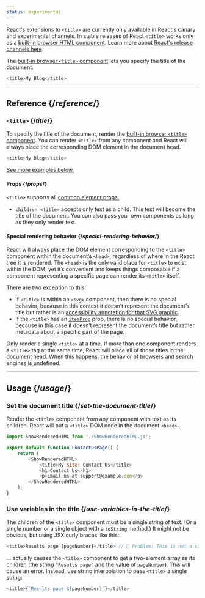 ```yaml
---
status: experimental
---
```


<Canary>

React's extensions to `<title>` are currently only available in React's canary and experimental channels. In stable releases of React `<title>` works only as a [built-in browser HTML component](https://react.dev/reference/react-dom/components#all-html-components). Learn more about [React's release channels here](https://react.dev/community/versioning-policy#all-release-channels).

</Canary>

<Intro>

The [built-in browser `<title>` component](https://developer.mozilla.org/en-US/docs/Web/HTML/Element/title) lets you specify the title of the document.

```js
<title>My Blog</title>
```

</Intro>

<InlineToc />

---

## Reference {/_reference_/}

### `<title>` {/_title_/}

To specify the title of the document, render the [built-in browser `<title>` component](https://developer.mozilla.org/en-US/docs/Web/HTML/Element/title). You can render `<title>` from any component and React will always place the corresponding DOM element in the document head.

```js
<title>My Blog</title>
```

[See more examples below.](#usage)

#### Props {/_props_/}

`<title>` supports all [common element props.](./common.md#props)

-   `children`: `<title>` accepts only text as a child. This text will become the title of the document. You can also pass your own components as long as they only render text.

#### Special rendering behavior {/_special-rendering-behavior_/}

React will always place the DOM element corresponding to the `<title>` component within the document’s `<head>`, regardless of where in the React tree it is rendered. The `<head>` is the only valid place for `<title>` to exist within the DOM, yet it’s convenient and keeps things composable if a component representing a specific page can render its `<title>` itself.

There are two exception to this:

-   If `<title>` is within an `<svg>` component, then there is no special behavior, because in this context it doesn’t represent the document’s title but rather is an [accessibility annotation for that SVG graphic](https://developer.mozilla.org/en-US/docs/Web/SVG/Element/title).
-   If the `<title>` has an [`itemProp`](https://developer.mozilla.org/en-US/docs/Web/HTML/Global_attributes/itemprop) prop, there is no special behavior, because in this case it doesn’t represent the document’s title but rather metadata about a specific part of the page.

<Pitfall>

Only render a single `<title>` at a time. If more than one component renders a `<title>` tag at the same time, React will place all of those titles in the document head. When this happens, the behavior of browsers and search engines is undefined.

</Pitfall>

---

## Usage {/_usage_/}

### Set the document title {/_set-the-document-title_/}

Render the `<title>` component from any component with text as its children. React will put a `<title>` DOM node in the document `<head>`.

<SandpackWithHTMLOutput>

```js src/App.js active
import ShowRenderedHTML from './ShowRenderedHTML.js';

export default function ContactUsPage() {
    return (
        <ShowRenderedHTML>
            <title>My Site: Contact Us</title>
            <h1>Contact Us</h1>
            <p>Email us at support@example.com</p>
        </ShowRenderedHTML>
    );
}
```

</SandpackWithHTMLOutput>

### Use variables in the title {/_use-variables-in-the-title_/}

The children of the `<title>` component must be a single string of text. (Or a single number or a single object with a `toString` method.) It might not be obvious, but using JSX curly braces like this:

```js
<title>Results page {pageNumber}</title> // 🔴 Problem: This is not a single string
```

... actually causes the `<title>` component to get a two-element array as its children (the string `"Results page"` and the value of `pageNumber`). This will cause an error. Instead, use string interpolation to pass `<title>` a single string:

```js
<title>{`Results page ${pageNumber}`}</title>
```
